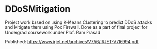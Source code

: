 # DDoSMitigation
Project work based on using K-Means Clustering to predict DDoS attacks and Mitigate them using Pox Firewall. Done as a part of final project for Undergrad coursework under Prof. Ram Prasad

Published: https://www.irjet.net/archives/V7/i6/IRJET-V7I6994.pdf

